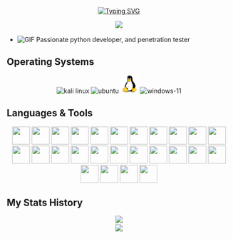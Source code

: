 <p align="center">
   <a href="https://git.io/typing-svg"><img src="https://readme-typing-svg.demolab.com?font=Fira+Code&weight=500&size=24&duration=3700&pause=1000&color=FF5402&center=true&vCenter=true&width=435&lines=Offensive+security+engineer%2C;penetration+tester%2C;fully-fledged+python+developer" alt="Typing SVG" /></a>
</p>

<div align="center">
   <img src="https://tryhackme-badges.s3.amazonaws.com/S4h3rMuhm3d.png" />
</div>

- <img alt="GIF" src="https://github.com/SP-XD/SP-XD/blob/main/images/Developer.gif" width="25" /> Passionate python developer, and penetration tester

<!-- - <img src="https://github.com/SP-XD/SP-XD/blob/main/images/message.gif?raw=true" width="25" /> Ask me anything about **Python, Ethical hacking, or Penetration testing** -->

## Operating Systems
<div align="center">
   <img src="https://www.kali.org/docs/policy/trademark/kali-logo-tm.png" alt="kali linux" width="40" height="40" />
   <img src="https://user-images.githubusercontent.com/25181517/186884153-99edc188-e4aa-4c84-91b0-e2df260ebc33.png" alt="ubuntu" width="40" height="40"/>
   <img src="https://raw.githubusercontent.com/devicons/devicon/master/icons/linux/linux-original.svg" alt="linux" width="40" height="40"/>
   <img width="47" height="47" src="https://img.icons8.com/fluency/48/windows-11.png" alt="windows-11"/>
</div>

## Languages & Tools
<div align="center">
   <img src="https://raw.githubusercontent.com/marwin1991/profile-technology-icons/refs/heads/main/icons/pycharm.png" width="40" height="40" />
   <img src="https://raw.githubusercontent.com/marwin1991/profile-technology-icons/refs/heads/main/icons/intellij.png" width="40" height="40" />
   <img src="https://raw.githubusercontent.com/marwin1991/profile-technology-icons/refs/heads/main/icons/android_studio.png" width="40" height="40" />
   <img src="https://raw.githubusercontent.com/marwin1991/profile-technology-icons/refs/heads/main/icons/visual_studio_code.png" width="40" height="40" />
   <img src="https://raw.githubusercontent.com/marwin1991/profile-technology-icons/refs/heads/main/icons/postman.png" width="40" height="40" />
   <img src="https://raw.githubusercontent.com/marwin1991/profile-technology-icons/refs/heads/main/icons/html.png" width="40" height="40" />
   <img src="https://raw.githubusercontent.com/marwin1991/profile-technology-icons/refs/heads/main/icons/css.png" width="40" height="40" />
   <img src="https://raw.githubusercontent.com/marwin1991/profile-technology-icons/refs/heads/main/icons/bootstrap.png" width="40" height="40" />
   <img src="https://raw.githubusercontent.com/marwin1991/profile-technology-icons/refs/heads/main/icons/figma.png" width="40" height="40" />
   <img src="https://raw.githubusercontent.com/marwin1991/profile-technology-icons/refs/heads/main/icons/javascript.png" width="40" height="40" />
   <img src="https://raw.githubusercontent.com/marwin1991/profile-technology-icons/refs/heads/main/icons/npm.png" width="40" height="40" />
   <img src="https://raw.githubusercontent.com/marwin1991/profile-technology-icons/refs/heads/main/icons/node_js.png" width="40" height="40" />
   <img src="https://raw.githubusercontent.com/marwin1991/profile-technology-icons/refs/heads/main/icons/express.png" width="40" height="40" />
   <img src="https://raw.githubusercontent.com/marwin1991/profile-technology-icons/refs/heads/main/icons/java.png" width="40" height="40" />
   <img src="https://raw.githubusercontent.com/marwin1991/profile-technology-icons/refs/heads/main/icons/kotlin.png" width="40" height="40" />
   <img src="https://raw.githubusercontent.com/marwin1991/profile-technology-icons/refs/heads/main/icons/c++.png" width="40" height="40" />
   <img src="https://raw.githubusercontent.com/marwin1991/profile-technology-icons/refs/heads/main/icons/python.png" width="40" height="40" />
   <img src="https://raw.githubusercontent.com/marwin1991/profile-technology-icons/refs/heads/main/icons/flask.png" width="40" height="40" />
   <img src="https://raw.githubusercontent.com/marwin1991/profile-technology-icons/refs/heads/main/icons/android.png" width="40" height="40" />
   <img src="https://raw.githubusercontent.com/marwin1991/profile-technology-icons/refs/heads/main/icons/dart.png" width="40" height="40" />
   <img src="https://raw.githubusercontent.com/marwin1991/profile-technology-icons/refs/heads/main/icons/flutter.png" width="40" height="40" />
   <img src="https://raw.githubusercontent.com/marwin1991/profile-technology-icons/refs/heads/main/icons/sqlite.png" width="40" height="40" />
   <img src="https://raw.githubusercontent.com/marwin1991/profile-technology-icons/refs/heads/main/icons/mongodb.png" width="40" height="40" />
   <img src="https://raw.githubusercontent.com/marwin1991/profile-technology-icons/refs/heads/main/icons/bash.png" width="40" height="40" />
   <img src="https://raw.githubusercontent.com/marwin1991/profile-technology-icons/refs/heads/main/icons/matlab.png" width="40" height="40" />
   <img src="https://raw.githubusercontent.com/marwin1991/profile-technology-icons/refs/heads/main/icons/arduino.png" width="40" height="40" />
</div>

## My Stats History
<div align="center">
  <img src="https://github-readme-stats.vercel.app/api?username=SaherMuhamed&theme=dark&show_icons=true&hide_border=true&count_private=true" />
  <br />
  <img src="https://github-readme-stats.vercel.app/api/top-langs/?username=SaherMuhamed&theme=dark&show_icons=true&hide_border=true&layout=compact" />
</div>

